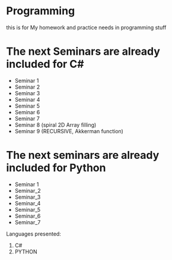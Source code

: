 # Programming
this is for My homework and practice needs in programming stuff
# The next Seminars are already included for C#
* Seminar 1
* Seminar 2
* Seminar 3
* Seminar 4
* Seminar 5
* Seminar 6
* Seminar 7
* Seminar 8 (spiral 2D Array filling)
* Seminar 9 (RECURSIVE, Akkerman function)

# The next seminars are already included for Python
* Seminar 1
* Seminar_2
* Seminar_3
* Seminar_4
* Seminar_5
* Seminar_6
* Seminar_7

Languages presented:
1. C#
2. PYTHON